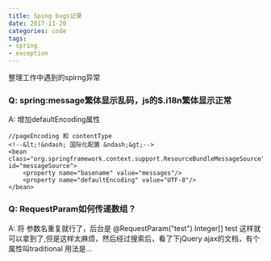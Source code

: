 ```yaml
---
title: Sping bugs记录
date: 2017-11-20
categories: code
tags: 
- spring
- exception
---
```

整理工作中遇到的spirng异常
<!--more-->
### Q: spring:message繁体显示乱码，js的$.i18n繁体显示正常
A: 增加defaultEncoding属性 
```
//pageEncoding 和 contentType
<!--&lt;!&ndash; 国际化配置 &ndash;&gt;-->
<bean class="org.springframework.context.support.ResourceBundleMessageSource" id="messageSource">
    <property name="basename" value="messages"/>
    <property name="defaultEncoding" value="UTF-8"/>
</bean>
```
### Q: RequestParam如何传递数组？
A: 将 参数名重复就行了，后台是 @RequestParam("test") Integer[] test  这样就可以拿到了,但是这样太麻烦，然后经过搜索后，看了下jQuery ajax的文档，有个属性叫traditional 用法是...